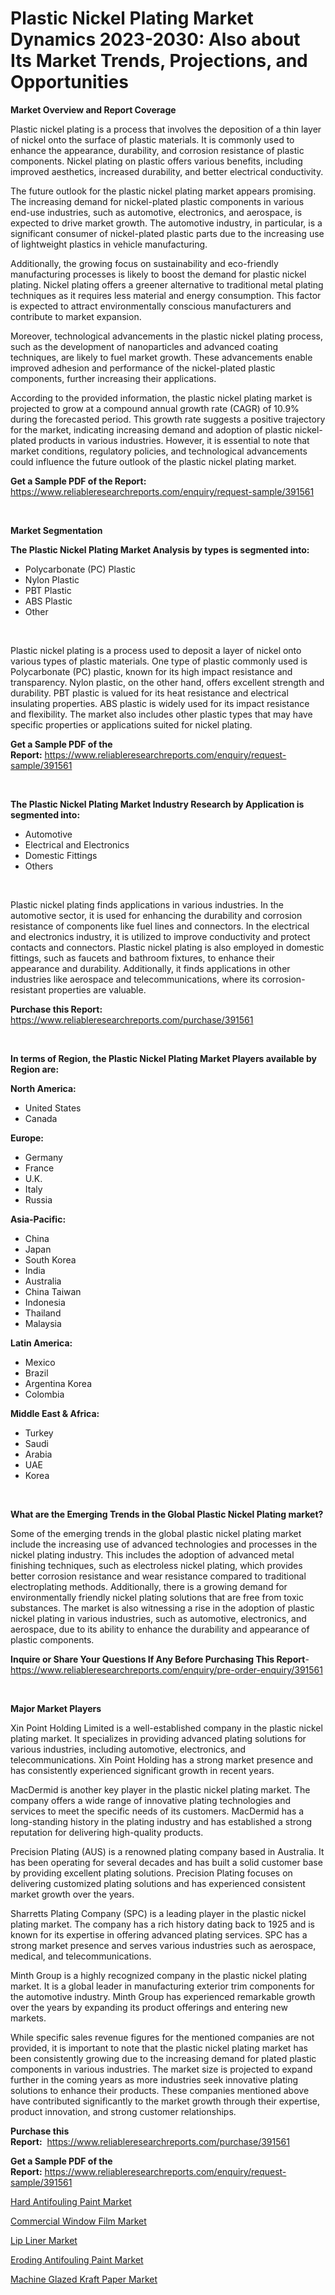 <p><h1>Plastic Nickel Plating Market Dynamics 2023-2030: Also about Its Market Trends, Projections, and Opportunities</h1></p><p><strong>Market Overview and Report Coverage</strong></p>
<p><p>Plastic nickel plating is a process that involves the deposition of a thin layer of nickel onto the surface of plastic materials. It is commonly used to enhance the appearance, durability, and corrosion resistance of plastic components. Nickel plating on plastic offers various benefits, including improved aesthetics, increased durability, and better electrical conductivity.</p><p>The future outlook for the plastic nickel plating market appears promising. The increasing demand for nickel-plated plastic components in various end-use industries, such as automotive, electronics, and aerospace, is expected to drive market growth. The automotive industry, in particular, is a significant consumer of nickel-plated plastic parts due to the increasing use of lightweight plastics in vehicle manufacturing.</p><p>Additionally, the growing focus on sustainability and eco-friendly manufacturing processes is likely to boost the demand for plastic nickel plating. Nickel plating offers a greener alternative to traditional metal plating techniques as it requires less material and energy consumption. This factor is expected to attract environmentally conscious manufacturers and contribute to market expansion.</p><p>Moreover, technological advancements in the plastic nickel plating process, such as the development of nanoparticles and advanced coating techniques, are likely to fuel market growth. These advancements enable improved adhesion and performance of the nickel-plated plastic components, further increasing their applications.</p><p>According to the provided information, the plastic nickel plating market is projected to grow at a compound annual growth rate (CAGR) of 10.9% during the forecasted period. This growth rate suggests a positive trajectory for the market, indicating increasing demand and adoption of plastic nickel-plated products in various industries. However, it is essential to note that market conditions, regulatory policies, and technological advancements could influence the future outlook of the plastic nickel plating market.</p></p>
<p><strong>Get a Sample PDF of the Report:</strong> <a href="https://www.reliableresearchreports.com/enquiry/request-sample/391561">https://www.reliableresearchreports.com/enquiry/request-sample/391561</a></p>
<p>&nbsp;</p>
<p><strong>Market Segmentation</strong></p>
<p><strong>The Plastic Nickel Plating Market Analysis by types is segmented into:</strong></p>
<p><ul><li>Polycarbonate (PC) Plastic</li><li>Nylon Plastic</li><li>PBT Plastic</li><li>ABS Plastic</li><li>Other</li></ul></p>
<p>&nbsp;</p>
<p><p>Plastic nickel plating is a process used to deposit a layer of nickel onto various types of plastic materials. One type of plastic commonly used is Polycarbonate (PC) plastic, known for its high impact resistance and transparency. Nylon plastic, on the other hand, offers excellent strength and durability. PBT plastic is valued for its heat resistance and electrical insulating properties. ABS plastic is widely used for its impact resistance and flexibility. The market also includes other plastic types that may have specific properties or applications suited for nickel plating.</p></p>
<p><strong>Get a Sample PDF of the Report:</strong>&nbsp;<a href="https://www.reliableresearchreports.com/enquiry/request-sample/391561">https://www.reliableresearchreports.com/enquiry/request-sample/391561</a></p>
<p>&nbsp;</p>
<p><strong>The Plastic Nickel Plating Market Industry Research by Application is segmented into:</strong></p>
<p><ul><li>Automotive</li><li>Electrical and Electronics</li><li>Domestic Fittings</li><li>Others</li></ul></p>
<p>&nbsp;</p>
<p><p>Plastic nickel plating finds applications in various industries. In the automotive sector, it is used for enhancing the durability and corrosion resistance of components like fuel lines and connectors. In the electrical and electronics industry, it is utilized to improve conductivity and protect contacts and connectors. Plastic nickel plating is also employed in domestic fittings, such as faucets and bathroom fixtures, to enhance their appearance and durability. Additionally, it finds applications in other industries like aerospace and telecommunications, where its corrosion-resistant properties are valuable.</p></p>
<p><strong>Purchase this Report:</strong>&nbsp; <a href="https://www.reliableresearchreports.com/purchase/391561">https://www.reliableresearchreports.com/purchase/391561</a></p>
<p>&nbsp;</p>
<p><strong>In terms of Region, the Plastic Nickel Plating Market Players available by Region are:</strong></p>
<p>
    <p> <strong> North America: </strong>
        <ul>
            <li>United States</li>
            <li>Canada</li>
        </ul>
        </p> 
    <p> <strong> Europe: </strong>
        <ul>
            <li>Germany</li>
            <li>France</li>
            <li>U.K.</li>
            <li>Italy</li>
            <li>Russia</li>
        </ul>
        </p> 
    <p> <strong> Asia-Pacific: </strong>
        <ul>
            <li>China</li>
            <li>Japan</li>
            <li>South Korea</li>
            <li>India</li>
            <li>Australia</li>
            <li>China Taiwan</li>
            <li>Indonesia</li>
            <li>Thailand</li>
            <li>Malaysia</li>
        </ul>
        </p> 
    <p> <strong> Latin America: </strong>
        <ul>
            <li>Mexico</li>
            <li>Brazil</li>
            <li>Argentina Korea</li>
            <li>Colombia</li>
        </ul>
        </p> 
    <p> <strong> Middle East & Africa: </strong>
        <ul>
            <li>Turkey</li>
            <li>Saudi</li>
            <li>Arabia</li>
            <li>UAE</li>
            <li>Korea</li>
        </ul>
    </p>
    </p>
<p>&nbsp;</p>
<p><strong>What are the Emerging Trends in the Global Plastic Nickel Plating market?</strong></p>
<p><p>Some of the emerging trends in the global plastic nickel plating market include the increasing use of advanced technologies and processes in the nickel plating industry. This includes the adoption of advanced metal finishing techniques, such as electroless nickel plating, which provides better corrosion resistance and wear resistance compared to traditional electroplating methods. Additionally, there is a growing demand for environmentally friendly nickel plating solutions that are free from toxic substances. The market is also witnessing a rise in the adoption of plastic nickel plating in various industries, such as automotive, electronics, and aerospace, due to its ability to enhance the durability and appearance of plastic components.</p></p>
<p><strong>Inquire or Share Your Questions If Any Before Purchasing This Report</strong>- <a href="https://www.reliableresearchreports.com/enquiry/pre-order-enquiry/391561">https://www.reliableresearchreports.com/enquiry/pre-order-enquiry/391561</a></p>
<p>&nbsp;</p>
<p><strong>Major Market Players</strong></p>
<p><p>Xin Point Holding Limited is a well-established company in the plastic nickel plating market. It specializes in providing advanced plating solutions for various industries, including automotive, electronics, and telecommunications. Xin Point Holding has a strong market presence and has consistently experienced significant growth in recent years.</p><p>MacDermid is another key player in the plastic nickel plating market. The company offers a wide range of innovative plating technologies and services to meet the specific needs of its customers. MacDermid has a long-standing history in the plating industry and has established a strong reputation for delivering high-quality products.</p><p>Precision Plating (AUS) is a renowned plating company based in Australia. It has been operating for several decades and has built a solid customer base by providing excellent plating solutions. Precision Plating focuses on delivering customized plating solutions and has experienced consistent market growth over the years.</p><p>Sharretts Plating Company (SPC) is a leading player in the plastic nickel plating market. The company has a rich history dating back to 1925 and is known for its expertise in offering advanced plating services. SPC has a strong market presence and serves various industries such as aerospace, medical, and telecommunications.</p><p>Minth Group is a highly recognized company in the plastic nickel plating market. It is a global leader in manufacturing exterior trim components for the automotive industry. Minth Group has experienced remarkable growth over the years by expanding its product offerings and entering new markets.</p><p>While specific sales revenue figures for the mentioned companies are not provided, it is important to note that the plastic nickel plating market has been consistently growing due to the increasing demand for plated plastic components in various industries. The market size is projected to expand further in the coming years as more industries seek innovative plating solutions to enhance their products. These companies mentioned above have contributed significantly to the market growth through their expertise, product innovation, and strong customer relationships.</p></p>
<p><strong>Purchase this Report:</strong>&nbsp;&nbsp;<a href="https://www.reliableresearchreports.com/purchase/391561">https://www.reliableresearchreports.com/purchase/391561</a></p>
<p></p>
<p><strong>Get a Sample PDF of the Report:</strong>&nbsp;<a href="https://www.reliableresearchreports.com/enquiry/request-sample/391561">https://www.reliableresearchreports.com/enquiry/request-sample/391561</a></p>
<p><p><a href="https://github.com/pizolina/Market-Research-Report-List-1/blob/main/hard-antifouling-paint-market.md">Hard Antifouling Paint Market</a></p><p><a href="https://medium.com/@grab.track.out/commercial-window-film-market-size-market-outlook-and-market-forecast-2023-to-2030-f128ce173655">Commercial Window Film Market</a></p><p><a href="https://www.linkedin.com/pulse/lip-liner-market-challenges-opportunities-growth-drivers-py3ze/">Lip Liner Market</a></p><p><a href="https://github.com/sofayahoo2023/Market-Research-Report-List-1/blob/main/eroding-antifouling-paint-market.md">Eroding Antifouling Paint Market</a></p><p><a href="https://medium.com/@plan.sock.color/machine-glazed-kraft-paper-market-trends-and-market-analysis-forecasted-for-period-2023-2030-7c85b1cb5bc5">Machine Glazed Kraft Paper Market</a></p></p>